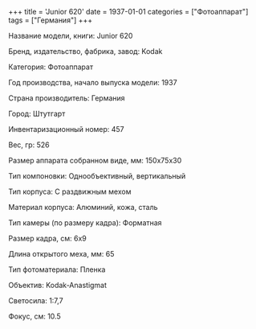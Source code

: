 +++
title = 'Junior 620'
date = 1937-01-01
categories = ["Фотоаппарат"]
tags = ["Германия"]
+++

Название модели, книги: Junior 620

Бренд, издательство, фабрика, завод: Kodak

Категория: Фотоаппарат

Год производства, начало выпуска модели: 1937

Страна производитель: Германия

Город: Штутгарт

Инвентаризационный номер: 457

Вес, гр: 526

Размер аппарата  собранном виде, мм: 150x75x30

Тип компоновки: Однообъективный, вертикальный

Тип корпуса: С раздвижным мехом

Материал корпуса: Алюминий, кожа, сталь

Тип камеры (по размеру кадра): Форматная

Размер кадра, см: 6х9

Длина открытого меха, мм: 65

Тип фотоматериала: Пленка

Объектив: Kodak-Anastigmat

Светосила: 1:7,7

Фокус, см: 10.5

